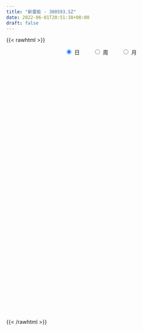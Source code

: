 ```yaml
---
title: "新雷能 - 300593.SZ"
date: 2022-06-01T20:51:38+08:00
draft: false
---
```

{{< rawhtml >}}
    <div style="text-align: center">
        <label style="padding: 1rem;"><input style="margin-right: .5rem" type="radio" name="period" value="D" checked onclick="period_change(this)">日</label>
        <label style="padding: 1rem;"><input style="margin-right: .5rem" type="radio" name="period" value="W" onclick="period_change(this)">周</label>
        <label style="padding: 1rem;"><input style="margin-right: .5rem" type="radio" name="period" value="M" onclick="period_change(this)">月</label>
    </div>
    <div id="chart" style="height: 700px;"></div> 
    <script type="text/javascript">
        const D_v = [29454.98,28838.81,47633.6,38213.67,28586.45,38066.07,48860.25,41695.7,26497.27,24462.36,28173.55,35225.86,40197.53,36020.54,47230.51,69802.35,57836.84,47108.53,96972.93,80122.98,54450.87,93114.33,75039.58,64559.76,58183.25,52069.32,52138.4,55902.47,81607.76,79898.03,67874.18,71491.64,59549.36,90465.38,54510.87,56256.4,48630.94,45625.8,43630.92,47598.32,35551.63,54586.29,61844.05,59492.31,37694.62,61482.49,85120.15,64887.03,72529.42,62469.38,62872.52,72018.27,61019.56,108063.63,68553.25,153254.88,172452.12,97732.04,79148.3,74310.52,70540.16,63523.24,90413.51,105171.48,81977.04,66330.72,92989.71,47899.47,52439.15,42054.33,52595.46,51383.2,67450.92,36946.69,71236.99,35999.06,67602.52,45956.83,63606.55,66943.47,85590.98,48372.63,29312.64,42294.26,26045.81,38046.14,28765.01,21965.28,38860.57,42794.64,32994.51,50297.23,32879.23,42181.71,45284.17,53379.71,53250.09,20511.24,39459.55,33651.41,38965.7,25880.59,17496.16,42745.26,40032.64,42288.95,27686.16,32837.22,31597.88,60447.79,51395.65,36683.45,26890.19,23350.62,96806.13,53705.37,30305.33,38811.41,46105.62,39851.72,28914.22,46145.02,31890.87,23220.95,18788.73,23077.82,33793.86,40560.3,79445.29,54668.26,44252.73,51750.69,30600.88,27163.74,44385.55,28249.86,38678.07,35265.44,31078.45,58654.33,31345.63,13486.14,20149.48,21265.68,17005.59,13372.12,23058.34,31529.89,17030.32,19486.61,34038.47,26027.38,24685.89,28566.05,33751.3,45380.79,50128.1,37303.5,18121.97,51774.1,26418.71,37436.73,19548.85,24400.66,30204.95,31894.16,53306.37,25649.66,16526.59,21667.47,15483.05,87920.11,46957.07,25229.59,26271.13,26973.07,37358.85,39208.91,35042.44,22350.43,24263.82,41451.52,40636.78,44928.36,42822.52,64999.62,52836.91,33796.57,17775.54,19316.87,16424.62,23888.24,20918.05,27405.71,35089.09,39135.49,23111.5,22452.69,29026.35,23351.26,27499.95,23827.96,31189.71,23807.49,22638.15,13223.79,15570.13,30479.89,11523.24,10782.05,15403.9,9554.31,11197.06,22880.3,21850.72,21608.65,11135.2,15511.08,28998.09,19930.86,27049.22,32707.5,41754.9,30255.0,25205.33,49824.37,42107.05,34788.66,31268.32,31358.6,44686.27,28303.86,27104.24,33668.34,28020.46,21732.47,16325.02,18020.24,23126.28,12812.08,19280.09,17351.04,19904.01,36057.69,12790.16,40695.37,25514.0,24952.63,23042.22,30956.18]
const D_histogram = [0.0,0.0119466667,0.1163264122,0.1849191175,0.200381823,0.2398035622,0.4321876506,0.4708696861,0.4758135541,0.39536228,0.3841444029,0.4582358157,0.3798051007,0.345987756,0.3335549992,0.234197935,0.2128343295,0.1427111336,0.2253428894,0.2489016843,0.3006409505,0.5319334602,0.6186458689,0.7383325022,0.7328836066,0.6712299713,0.5805176473,0.5605397423,0.3389684865,0.0631499347,-0.0925941546,-0.2546853998,-0.2629821921,-0.0257922997,0.045287651,0.1290391448,0.2409373072,0.2108998316,0.1778712714,0.109832426,0.0550750223,-0.0447724286,0.0047624585,-0.0876147271,-0.1637036621,-0.2864865729,-0.613327261,-0.7381057855,-0.5742117018,-0.5500108032,-0.3983164249,-0.5145421544,-0.5514751108,-0.4551056267,-0.4961793822,-0.0412896395,0.2373922117,0.3866512824,0.3637602115,0.3737385322,0.3448697709,0.2649381358,0.3773966984,0.684096539,0.865162553,0.9611254713,0.8708054863,0.8234684202,0.6817851133,0.5136441762,0.4622844334,0.2917539057,0.0280005459,-0.1738450125,-0.4886456975,-0.6064631307,-0.3820203741,-0.4408792946,-0.5232443729,-0.5650545844,-0.7860117411,-0.8933674928,-0.9620612819,-0.9968996677,-0.9394111738,-0.8338609872,-0.7279844821,-0.6315380342,-0.7481969902,-0.6549246256,-0.8202032049,-0.6456069102,-0.6377217664,-0.6445812451,-0.8215886939,-0.8062723405,-0.5245103078,-0.3158729579,-0.0248015884,0.1080920387,0.1971713646,0.1994246421,0.1690205675,0.1021253276,0.0283956599,0.0920287706,0.0461215365,0.0449006843,-0.0317345635,0.0826624086,0.0113045493,0.0429377955,-0.0215382425,-0.0183802429,0.3397523586,0.5325999761,0.568407216,0.6857686948,0.5772209612,0.340386831,0.1068986588,0.0234354844,0.0185434596,0.0394999574,0.030796841,0.0223968151,0.0649920112,0.1869467618,0.4775441824,0.7235044506,0.632106753,0.3160175446,0.1295781797,-0.028662361,-0.308924847,-0.3790473283,-0.5075621385,-0.5594831885,-0.583650503,-0.3976485276,-0.2661738278,-0.1968592306,-0.2366988323,-0.3684914711,-0.4116855071,-0.359130793,-0.3818780079,-0.4976234371,-0.5029979048,-0.3930934549,-0.1807001311,-0.0009447697,0.1572291258,0.2160067094,0.0614922658,-0.1638665483,-0.2963594537,-0.3209051884,-0.3485257288,-0.0663155533,0.1363480203,0.3879849826,0.4935069516,0.4510126577,0.4158616887,0.3191996655,0.086853282,0.1209545669,0.0092047398,-0.084739992,-0.1426234816,-0.33919464,-0.5682188528,-0.6817531835,-0.7217769492,-0.7196406489,-0.7769812174,-0.8457641211,-0.7866356203,-0.7724477091,-0.6686245532,-0.6554899801,-0.6192578925,-0.6073272604,-0.3833168051,-0.1585017281,0.1421857725,0.4130770753,0.5812275658,0.6888825298,0.6697199063,0.5756539983,0.4216666285,0.2608453917,0.1941978976,0.2910979221,0.3654242009,0.3411004315,0.2235335463,0.2446302464,0.3541659928,0.4187723935,0.6072299859,0.7593054086,0.8514329413,0.8073187965,0.662967262,0.551827889,0.4169340365,0.3256029023,0.1877641003,0.0684162833,-0.0951444011,-0.2961330021,-0.4595918168,-0.5937404644,-0.6736909233,-0.8058418303,-0.8936618212,-0.9617336103,-0.7774563618,-0.476084948,-0.2583478639,-0.2212809694,-0.2408193394,-0.2036426003,-0.1764368409,0.0802587986,0.1940153123,0.3942933651,0.8231132633,0.9968517633,1.1352621226,1.2359427061,1.1817121001,1.0815897896,0.9593159228,0.8241903295,0.7742829095,0.6631301001,0.5893810569,0.4611884414,0.331982172,0.2164534119,0.1144221403,0.1714429633,0.0586550207,0.1119709119,0.188489807,0.2923418112]
const D_fast = [0.0,0.0149333333,0.1483946819,0.2632171665,0.3287753278,0.4281479576,0.7285789586,0.8849784157,1.0088756722,1.0272649681,1.1120831918,1.3007335585,1.3172541187,1.3699337129,1.440889706,1.4000821255,1.4319271024,1.3974816899,1.536449168,1.622233384,1.7491328879,2.1134087626,2.3547826386,2.6590523974,2.8368244034,2.942978261,2.9973953488,3.1175523793,2.9807232451,2.7206921771,2.5417995491,2.316036954,2.2419946136,2.4727364311,2.5551382946,2.6711495746,2.8432820637,2.865969546,2.8774088036,2.8368280647,2.7958394167,2.6847988586,2.7355243603,2.6212434929,2.5042286424,2.3098240884,1.829651585,1.5203466141,1.5406877724,1.4273859702,1.4795012423,1.2346399741,1.0598382401,1.0424313175,0.8773127165,1.3218800493,1.6599099534,1.9058318447,1.9738808267,2.0772937805,2.1346424618,2.1209453608,2.327753098,2.8054770733,3.2028337255,3.5390780117,3.6664593982,3.8249894372,3.8537524087,3.8140225155,3.8782338811,3.7806418299,3.5238886065,3.278581795,2.8416196857,2.5721864697,2.7011241328,2.5320453887,2.3188692172,2.1357953596,1.7183352676,1.3876376426,1.0784285331,0.7943652304,0.6170009308,0.5140858707,0.4379662552,0.3765281946,0.072819991,0.0023611992,-0.3679681813,-0.3547736141,-0.506318912,-0.674323702,-1.0567283243,-1.242980056,-1.0923456002,-0.9626764898,-0.6778055173,-0.5178888806,-0.3795167136,-0.3274072755,-0.3155562083,-0.3569201162,-0.423550869,-0.3369105657,-0.3712874156,-0.3612830967,-0.4458519853,-0.3107894111,-0.3793211331,-0.3369534381,-0.4068140366,-0.4082510978,0.0348195933,0.3608172049,0.5387262487,0.8275299013,0.863287408,0.7115499855,0.504786478,0.4271821747,0.4269260149,0.457757502,0.4567535958,0.4539527737,0.5127959726,0.6814874137,1.0914708799,1.5183072607,1.5849362513,1.3478514291,1.1938066091,1.0284004782,0.6709067805,0.5060224671,0.2506171222,0.0588252751,-0.1112546652,-0.0246648216,0.0402664212,0.0603662107,-0.0386480991,-0.2625636056,-0.4086790184,-0.4459070025,-0.5641237194,-0.8042750079,-0.9353989518,-0.9237678657,-0.7565495746,-0.5770304056,-0.3795492286,-0.2667699678,-0.4059113449,-0.672236796,-0.8788195649,-0.9835915967,-1.0983435693,-0.8327122821,-0.5959617034,-0.2473284955,-0.0184297886,0.051829082,0.1206435352,0.1037814283,-0.1068516346,-0.0425117081,-0.1519603501,-0.26709008,-0.36062944,-0.6419992584,-1.0130781844,-1.2970508109,-1.5175188139,-1.6952926759,-1.9468785487,-2.2271024827,-2.364632887,-2.5435569031,-2.6068898854,-2.7576278074,-2.8762101929,-3.0161113759,-2.8879301218,-2.7027404769,-2.3665065332,-1.9923459615,-1.6788885796,-1.3990129831,-1.25074563,-1.2008980385,-1.2494687512,-1.3450786401,-1.3631766597,-1.1935021547,-1.0278198257,-0.9668684873,-1.0285519858,-0.9462977241,-0.7482204795,-0.5789209804,-0.2386558916,0.1032458833,0.4082316513,0.5659472057,0.5873374867,0.6141550859,0.5834947425,0.5735643339,0.4826665569,0.3804228108,0.1930760261,-0.0819458254,-0.3603025943,-0.642886358,-0.8912595477,-1.2248709123,-1.5361063585,-1.8446115502,-1.8546983921,-1.6723482153,-1.5191980971,-1.5374514451,-1.6171946499,-1.6309285608,-1.6478320117,-1.3710716725,-1.2088113307,-0.9099599366,-0.2753617226,0.1475897182,0.5698156081,0.9794818682,1.2206792872,1.3909544241,1.508509538,1.579431527,1.7230948344,1.77772455,1.8513207711,1.838425266,1.7922145396,1.7307991324,1.6573733959,1.7572549597,1.6591307723,1.7404393915,1.8640807383,2.0410181953]
const D_slow = [0.0,0.0029866667,0.0320682697,0.0782980491,0.1283935048,0.1883443954,0.296391308,0.4141087296,0.5330621181,0.6319026881,0.7279387888,0.8424977428,0.937449018,1.0239459569,1.1073347068,1.1658841905,1.2190927729,1.2547705563,1.3111062787,1.3733316997,1.4484919374,1.5814753024,1.7361367696,1.9207198952,2.1039407968,2.2717482897,2.4168777015,2.5570126371,2.6417547587,2.6575422424,2.6343937037,2.5707223538,2.5049768057,2.4985287308,2.5098506435,2.5421104298,2.6023447565,2.6550697144,2.6995375323,2.7269956388,2.7407643944,2.7295712872,2.7307619018,2.70885822,2.6679323045,2.5963106613,2.442978846,2.2584523997,2.1148994742,1.9773967734,1.8778176672,1.7491821286,1.6113133509,1.4975369442,1.3734920987,1.3631696888,1.4225177417,1.5191805623,1.6101206152,1.7035552483,1.789772691,1.8560072249,1.9503563995,2.1213805343,2.3376711725,2.5779525404,2.7956539119,3.001521017,3.1719672953,3.3003783394,3.4159494477,3.4888879242,3.4958880606,3.4524268075,3.3302653831,3.1786496005,3.0831445069,2.9729246833,2.8421135901,2.700849944,2.5043470087,2.2810051355,2.040489815,1.7912648981,1.5564121046,1.3479468578,1.1659507373,1.0080662288,0.8210169812,0.6572858248,0.4522350236,0.2908332961,0.1314028544,-0.0297424568,-0.2351396303,-0.4367077155,-0.5678352924,-0.6468035319,-0.653003929,-0.6259809193,-0.5766880782,-0.5268319176,-0.4845767758,-0.4590454438,-0.4519465289,-0.4289393362,-0.4174089521,-0.406183781,-0.4141174219,-0.3934518197,-0.3906256824,-0.3798912335,-0.3852757942,-0.3898708549,-0.3049327652,-0.1717827712,-0.0296809672,0.1417612065,0.2860664468,0.3711631545,0.3978878192,0.4037466903,0.4083825552,0.4182575446,0.4259567548,0.4315559586,0.4478039614,0.4945406519,0.6139266975,0.7948028101,0.9528294984,1.0318338845,1.0642284294,1.0570628392,0.9798316275,0.8850697954,0.7581792608,0.6183084636,0.4723958379,0.372983706,0.306440249,0.2572254414,0.1980507333,0.1059278655,0.0030064887,-0.0867762095,-0.1822457115,-0.3066515708,-0.432401047,-0.5306744107,-0.5758494435,-0.5760856359,-0.5367783545,-0.4827766771,-0.4674036107,-0.5083702477,-0.5824601112,-0.6626864083,-0.7498178405,-0.7663967288,-0.7323097237,-0.6353134781,-0.5119367402,-0.3991835757,-0.2952181536,-0.2154182372,-0.1937049167,-0.163466275,-0.16116509,-0.182350088,-0.2180059584,-0.3028046184,-0.4448593316,-0.6152976275,-0.7957418648,-0.975652027,-1.1698973313,-1.3813383616,-1.5779972667,-1.771109194,-1.9382653323,-2.1021378273,-2.2569523004,-2.4087841155,-2.5046133168,-2.5442387488,-2.5086923057,-2.4054230368,-2.2601161454,-2.0878955129,-1.9204655363,-1.7765520368,-1.6711353797,-1.6059240317,-1.5573745573,-1.4846000768,-1.3932440266,-1.3079689187,-1.2520855321,-1.1909279705,-1.1023864723,-0.9976933739,-0.8458858775,-0.6560595253,-0.44320129,-0.2413715909,-0.0756297754,0.0623271969,0.166560706,0.2479614316,0.2949024567,0.3120065275,0.2882204272,0.2141871767,0.0992892225,-0.0491458936,-0.2175686244,-0.419029082,-0.6424445373,-0.8828779399,-1.0772420303,-1.1962632673,-1.2608502333,-1.3161704756,-1.3763753105,-1.4272859605,-1.4713951708,-1.4513304711,-1.402826643,-1.3042533018,-1.0984749859,-0.8492620451,-0.5654465145,-0.2564608379,0.0389671871,0.3093646345,0.5491936152,0.7552411976,0.9488119249,1.1145944499,1.2619397142,1.3772368245,1.4602323675,1.5143457205,1.5429512556,1.5858119964,1.6004757516,1.6284684796,1.6755909313,1.7486763841]
const D_data = [['2021-05-21', 28.6993, 28.6057, 27.9506, 28.9489],['2021-05-24', 28.4248, 28.7929, 28.0442, 29.0736],['2021-05-25', 28.9925, 30.3214, 28.6057, 30.6958],['2021-05-26', 30.3214, 30.4712, 30.0095, 30.8642],['2021-05-27', 30.4774, 30.2029, 29.6539, 30.5835],['2021-05-28', 30.3526, 30.8517, 30.2029, 31.6379],['2021-05-31', 30.8455, 33.703, 30.8455, 33.9712],['2021-06-01', 33.6905, 32.817, 32.1557, 33.7341],['2021-06-02', 32.8233, 32.9605, 32.5238, 33.3411],['2021-06-03', 32.5737, 32.1183, 31.9311, 33.1539],['2021-06-04', 31.9436, 33.1477, 31.9436, 33.9151],['2021-06-07', 33.6281, 34.8384, 33.1914, 35.5622],['2021-06-08', 34.4703, 33.3785, 32.5987, 34.7885],['2021-06-09', 33.6156, 34.0648, 33.3099, 35.2502],['2021-06-10', 34.0648, 34.6326, 33.1477, 35.9989],['2021-06-11', 34.66, 33.63, 32.88, 35.88],['2021-06-15', 33.5, 34.63, 33.3, 35.46],['2021-06-16', 35.03, 34.09, 33.83, 35.23],['2021-06-17', 34.17, 36.37, 34.16, 37.57],['2021-06-18', 38.0, 36.3, 35.7, 38.0],['2021-06-21', 36.2, 37.28, 35.6, 37.39],['2021-06-22', 37.66, 40.85, 36.61, 41.59],['2021-06-23', 40.1, 40.6, 40.0, 41.78],['2021-06-24', 40.48, 42.38, 39.8, 42.79],['2021-06-25', 42.0, 42.0, 41.18, 43.5],['2021-06-28', 41.2, 41.99, 41.13, 42.72],['2021-06-29', 41.89, 42.05, 40.5, 42.98],['2021-06-30', 41.93, 43.45, 41.93, 43.78],['2021-07-01', 43.4, 41.0, 40.1, 43.45],['2021-07-02', 40.4, 39.51, 37.79, 40.88],['2021-07-05', 39.5, 40.21, 38.3, 40.8],['2021-07-06', 40.6, 39.5, 37.99, 40.6],['2021-07-07', 39.04, 41.12, 38.6, 41.57],['2021-07-08', 41.7, 45.06, 41.11, 46.31],['2021-07-09', 45.24, 44.18, 43.99, 45.78],['2021-07-12', 44.72, 45.19, 43.7, 46.49],['2021-07-13', 45.35, 46.59, 44.7, 46.86],['2021-07-14', 46.59, 45.59, 45.28, 47.6],['2021-07-15', 45.12, 45.92, 43.63, 46.18],['2021-07-16', 45.9, 45.71, 44.87, 47.5],['2021-07-19', 44.99, 46.0, 44.99, 46.32],['2021-07-20', 45.11, 45.41, 43.73, 45.96],['2021-07-21', 45.4, 47.52, 44.2, 47.55],['2021-07-22', 47.4, 45.98, 44.9, 47.8],['2021-07-23', 46.37, 46.01, 45.0, 46.75],['2021-07-26', 45.6, 45.08, 44.6, 47.8],['2021-07-27', 45.11, 41.3, 41.0, 46.88],['2021-07-28', 41.0, 42.4, 39.55, 43.83],['2021-07-29', 43.02, 45.91, 43.02, 46.96],['2021-07-30', 46.38, 44.51, 43.36, 46.71],['2021-08-02', 44.68, 46.48, 43.85, 46.9],['2021-08-03', 46.13, 43.11, 42.79, 46.32],['2021-08-04', 42.9, 43.5, 42.68, 44.69],['2021-08-05', 43.89, 45.15, 41.0, 45.88],['2021-08-06', 45.15, 43.4, 42.85, 45.3],['2021-08-09', 43.45, 50.72, 43.45, 51.48],['2021-08-10', 49.36, 50.78, 49.36, 53.2],['2021-08-11', 51.89, 50.78, 49.5, 51.89],['2021-08-12', 50.67, 49.49, 47.69, 50.67],['2021-08-13', 49.5, 50.4, 48.0, 51.16],['2021-08-16', 50.4, 50.4, 49.11, 52.0],['2021-08-17', 49.63, 49.97, 49.63, 52.77],['2021-08-18', 50.13, 53.0, 49.18, 54.31],['2021-08-19', 53.9, 57.29, 52.51, 58.22],['2021-08-20', 57.0, 57.98, 55.0, 59.88],['2021-08-23', 58.0, 58.75, 56.63, 60.88],['2021-08-24', 57.0, 57.55, 54.81, 59.5],['2021-08-25', 57.3, 58.81, 56.78, 59.47],['2021-08-26', 59.0, 58.16, 57.46, 60.96],['2021-08-27', 57.0, 57.93, 56.48, 59.31],['2021-08-30', 58.38, 59.67, 57.01, 60.48],['2021-08-31', 59.5, 58.37, 58.11, 61.67],['2021-09-01', 57.8, 56.65, 53.5, 58.76],['2021-09-02', 56.17, 56.6, 55.72, 58.64],['2021-09-03', 56.06, 54.0, 52.18, 57.6],['2021-09-06', 53.84, 55.32, 52.52, 55.78],['2021-09-07', 55.32, 59.95, 54.4, 60.6],['2021-09-08', 60.28, 56.95, 56.3, 60.3],['2021-09-09', 55.5, 56.3, 53.31, 57.9],['2021-09-10', 56.68, 56.43, 55.78, 58.85],['2021-09-13', 57.0, 53.3, 51.0, 57.19],['2021-09-14', 54.3, 53.5, 53.11, 55.86],['2021-09-15', 53.61, 53.07, 52.67, 54.35],['2021-09-16', 53.25, 52.7, 52.5, 54.87],['2021-09-17', 52.7, 53.38, 51.36, 53.88],['2021-09-22', 52.91, 53.92, 52.25, 55.0],['2021-09-23', 54.0, 54.05, 52.5, 54.92],['2021-09-24', 53.43, 54.09, 52.86, 54.44],['2021-09-27', 53.78, 50.94, 50.5, 54.4],['2021-09-28', 50.49, 53.05, 50.4, 54.28],['2021-09-29', 53.26, 49.1, 49.02, 53.31],['2021-09-30', 48.91, 52.85, 48.91, 53.8],['2021-10-08', 54.19, 50.77, 50.5, 54.19],['2021-10-11', 51.0, 50.08, 49.68, 52.0],['2021-10-12', 49.88, 46.84, 46.2, 50.37],['2021-10-13', 47.0, 48.11, 45.11, 48.5],['2021-10-14', 47.79, 51.65, 47.49, 52.8],['2021-10-15', 52.37, 51.64, 50.77, 52.37],['2021-10-18', 51.42, 53.8, 51.25, 53.99],['2021-10-19', 54.2, 52.91, 52.7, 54.32],['2021-10-20', 52.38, 53.0, 52.1, 54.0],['2021-10-21', 52.93, 52.24, 51.8, 54.2],['2021-10-22', 52.48, 51.83, 51.1, 52.79],['2021-10-25', 53.18, 51.15, 51.0, 54.2],['2021-10-26', 51.69, 50.67, 50.4, 52.49],['2021-10-27', 51.0, 52.35, 50.73, 52.99],['2021-10-28', 52.4, 51.02, 50.7, 52.4],['2021-10-29', 50.77, 51.43, 48.69, 51.69],['2021-11-01', 51.05, 50.22, 48.91, 51.9],['2021-11-02', 50.22, 52.68, 50.22, 54.79],['2021-11-03', 52.53, 50.45, 49.15, 52.68],['2021-11-04', 50.4, 51.6, 50.0, 52.27],['2021-11-05', 52.37, 50.26, 50.0, 52.53],['2021-11-08', 50.11, 50.87, 49.78, 51.11],['2021-11-09', 51.0, 56.38, 50.56, 56.75],['2021-11-10', 57.73, 56.12, 55.36, 58.51],['2021-11-11', 55.93, 55.2, 54.35, 56.78],['2021-11-12', 55.2, 57.15, 54.87, 57.56],['2021-11-15', 56.6, 54.88, 53.8, 58.24],['2021-11-16', 55.39, 52.75, 52.02, 55.41],['2021-11-17', 52.16, 51.75, 51.2, 53.09],['2021-11-18', 52.0, 52.88, 49.38, 53.29],['2021-11-19', 52.17, 53.7, 51.36, 54.28],['2021-11-22', 53.99, 54.15, 53.2, 54.38],['2021-11-23', 53.99, 53.9, 53.16, 54.97],['2021-11-24', 53.69, 53.94, 53.01, 54.7],['2021-11-25', 54.58, 54.77, 53.92, 56.51],['2021-11-26', 54.14, 56.38, 54.14, 56.98],['2021-11-29', 56.36, 59.96, 55.99, 59.99],['2021-11-30', 60.1, 61.44, 59.01, 62.0],['2021-12-01', 61.0, 58.3, 58.2, 61.99],['2021-12-02', 58.0, 54.9, 54.88, 58.26],['2021-12-03', 55.0, 55.49, 54.9, 56.5],['2021-12-06', 55.01, 55.1, 54.58, 56.43],['2021-12-07', 55.1, 52.39, 51.31, 55.44],['2021-12-08', 52.7, 53.93, 52.16, 55.25],['2021-12-09', 53.67, 52.42, 51.8, 53.98],['2021-12-10', 51.85, 52.56, 51.61, 52.99],['2021-12-13', 52.56, 52.32, 50.77, 52.84],['2021-12-14', 53.0, 55.06, 52.5, 56.36],['2021-12-15', 55.06, 55.02, 53.69, 55.77],['2021-12-16', 54.95, 54.64, 54.21, 55.36],['2021-12-17', 54.6, 53.21, 52.68, 54.6],['2021-12-20', 52.9, 51.37, 51.3, 53.48],['2021-12-21', 51.26, 51.7, 51.1, 52.5],['2021-12-22', 52.02, 52.61, 51.32, 53.08],['2021-12-23', 52.58, 51.43, 50.99, 52.58],['2021-12-24', 51.5, 49.5, 48.89, 51.71],['2021-12-27', 49.49, 50.1, 49.32, 50.97],['2021-12-28', 50.0, 51.4, 49.6, 51.56],['2021-12-29', 51.21, 53.25, 51.01, 53.99],['2021-12-30', 52.89, 53.75, 52.88, 55.26],['2021-12-31', 53.74, 54.38, 53.6, 55.21],['2022-01-04', 54.98, 53.8, 53.29, 55.03],['2022-01-05', 53.56, 50.91, 50.85, 54.24],['2022-01-06', 51.29, 48.88, 48.5, 51.29],['2022-01-07', 48.86, 48.81, 48.1, 50.37],['2022-01-10', 48.03, 49.4, 46.59, 49.75],['2022-01-11', 49.89, 48.85, 48.56, 49.99],['2022-01-12', 49.34, 53.15, 48.69, 53.97],['2022-01-13', 53.53, 53.39, 52.3, 54.2],['2022-01-14', 51.27, 55.35, 51.27, 55.39],['2022-01-17', 55.2, 54.76, 54.2, 55.55],['2022-01-18', 54.57, 53.39, 52.8, 55.46],['2022-01-19', 52.85, 53.57, 52.6, 54.89],['2022-01-20', 53.24, 52.7, 50.75, 53.86],['2022-01-21', 51.99, 50.24, 49.01, 51.99],['2022-01-24', 50.24, 53.1, 50.0, 53.7],['2022-01-25', 53.0, 51.09, 51.09, 54.3],['2022-01-26', 52.2, 50.7, 50.01, 52.2],['2022-01-27', 51.37, 50.62, 50.36, 51.84],['2022-01-28', 50.62, 47.96, 43.66, 50.7],['2022-02-07', 48.79, 45.98, 45.78, 49.9],['2022-02-08', 45.99, 45.92, 45.08, 46.39],['2022-02-09', 45.92, 45.76, 44.58, 46.13],['2022-02-10', 47.02, 45.48, 45.05, 47.26],['2022-02-11', 45.22, 43.83, 43.02, 45.22],['2022-02-14', 42.18, 42.51, 42.04, 43.84],['2022-02-15', 42.58, 43.22, 41.7, 43.86],['2022-02-16', 43.25, 41.99, 41.8, 43.26],['2022-02-17', 42.05, 42.59, 41.81, 43.13],['2022-02-18', 42.34, 40.95, 40.74, 42.34],['2022-02-21', 41.35, 40.55, 40.15, 41.57],['2022-02-22', 40.0, 39.55, 38.67, 40.5],['2022-02-23', 39.82, 42.1, 39.67, 43.05],['2022-02-24', 42.09, 42.75, 41.4, 43.5],['2022-02-25', 43.1, 44.76, 42.44, 45.29],['2022-02-28', 44.2, 45.81, 44.0, 46.8],['2022-03-01', 46.0, 45.78, 45.17, 46.3],['2022-03-02', 45.78, 45.97, 44.56, 46.18],['2022-03-03', 46.5, 44.88, 44.57, 46.6],['2022-03-04', 44.57, 43.87, 43.5, 45.15],['2022-03-07', 44.53, 42.6, 42.28, 44.53],['2022-03-08', 43.0, 41.7, 41.2, 43.39],['2022-03-09', 41.84, 42.22, 40.17, 43.39],['2022-03-10', 43.5, 44.33, 42.51, 44.58],['2022-03-11', 43.5, 44.57, 43.03, 44.85],['2022-03-14', 44.94, 43.56, 43.18, 45.18],['2022-03-15', 43.17, 42.05, 42.02, 43.85],['2022-03-16', 42.97, 43.54, 41.2, 43.74],['2022-03-17', 44.05, 45.08, 43.7, 45.98],['2022-03-18', 44.78, 45.15, 43.83, 46.25],['2022-03-21', 45.12, 47.67, 44.67, 47.71],['2022-03-22', 47.0, 48.58, 46.8, 49.19],['2022-03-23', 48.29, 49.06, 47.4, 49.49],['2022-03-24', 48.83, 48.1, 47.62, 48.99],['2022-03-25', 48.11, 46.9, 46.8, 48.5],['2022-03-28', 46.8, 47.11, 44.3, 47.4],['2022-03-29', 46.64, 46.55, 46.34, 47.58],['2022-03-30', 47.0, 46.81, 46.0, 47.36],['2022-03-31', 46.81, 45.85, 45.2, 47.3],['2022-04-01', 45.76, 45.53, 45.34, 46.49],['2022-04-06', 46.19, 44.24, 44.21, 46.19],['2022-04-07', 44.33, 42.66, 42.0, 44.6],['2022-04-08', 42.5, 41.86, 41.4, 43.06],['2022-04-11', 41.89, 41.0, 40.7, 42.32],['2022-04-12', 41.0, 40.57, 40.2, 41.39],['2022-04-13', 39.99, 38.7, 38.7, 40.48],['2022-04-14', 38.73, 37.9, 37.5, 39.56],['2022-04-15', 37.9, 36.87, 36.62, 38.25],['2022-04-18', 36.16, 39.51, 36.16, 40.0],['2022-04-19', 39.76, 41.63, 39.24, 41.98],['2022-04-20', 41.64, 41.52, 41.24, 44.0],['2022-04-21', 41.51, 39.57, 39.18, 42.25],['2022-04-22', 40.34, 38.53, 37.32, 40.34],['2022-04-25', 38.78, 38.91, 37.85, 40.9],['2022-04-26', 39.29, 38.6, 37.0, 40.5],['2022-04-27', 38.16, 42.0, 37.61, 42.08],['2022-04-28', 41.25, 41.12, 40.6, 43.02],['2022-04-29', 41.6, 43.1, 40.7, 44.0],['2022-05-05', 43.73, 47.99, 43.25, 48.98],['2022-05-06', 46.99, 47.02, 45.91, 48.3],['2022-05-09', 47.02, 48.18, 46.66, 48.39],['2022-05-10', 48.0, 49.25, 47.57, 51.02],['2022-05-11', 49.73, 48.39, 48.22, 50.49],['2022-05-12', 47.7, 48.33, 47.69, 49.2],['2022-05-13', 48.24, 48.33, 47.77, 48.98],['2022-05-16', 49.0, 48.28, 47.67, 49.61],['2022-05-17', 48.59, 49.61, 47.61, 49.89],['2022-05-18', 49.81, 49.13, 48.93, 50.27],['2022-05-19', 48.6, 49.77, 48.0, 49.85],['2022-05-20', 49.51, 49.15, 48.23, 50.12],['2022-05-23', 49.61, 48.96, 48.35, 49.61],['2022-05-24', 48.69, 48.9, 48.33, 52.0],['2022-05-25', 48.73, 48.83, 48.28, 49.4],['2022-05-26', 48.51, 51.04, 47.58, 51.66],['2022-05-27', 50.99, 49.08, 48.88, 51.32],['2022-05-30', 49.56, 51.3, 49.08, 51.86],['2022-05-31', 51.56, 52.3, 50.69, 52.84],['2022-06-01', 52.3, 53.57, 52.0, 55.36]]
const W_v = [81073.93,85254.99,41180.56,62233.43,73520.75,97865.45,64029.94,110855.96,148862.63,64748.31,60298.96,48494.15,40162.98,52651.11,71029.51,99626.49,80932.81,61470.81,90366.81,428500.63,216512.06,161465.54,112198.19,83669.01,87124.08,105670.93,54370.78,52370.08,101633.18,51150.45,33605.54,46523.55,37115.16,44795.42,60944.61,201247.59,189187.85,205839.0,119285.23,81929.78,34346.57,66473.45,55728.22,97330.43,79016.65,51460.33,30070.31,35264.84,44190.6,41197.75,41469.18,52677.42,43801.81,51416.48,34491.26,30720.01,62212.63,69019.26,68955.35,68572.14,153859.28,55264.43,54483.27,43600.68,59315.74,54282.99,65427.76,82673.87,61530.21,78243.17,59511.48,106270.85,67694.0,222647.22,153426.92,212009.42,77877.61,61081.49,42295.39,269513.28,250464.3,234478.8,168225.91,178262.07,255663.89,322822.35,175804.47,198850.48,195078.16,143636.73,39620.72,77852.14,54710.86,56081.56,54001.59,117629.09,326921.1,413592.42,330115.16,223478.99,113071.01,110131.39,116444.82,199700.01,262551.49,182312.61,765189.52,508394.73,722853.78,247356.08,314133.77,384626.03,73787.32,147936.68,421005.05,194649.62,196596.95,209419.27,154559.89,153004.3,182602.75,126403.8,122835.16,196714.28,165220.89,121053.54,270668.31,388266.38,164920.67,187012.56,154191.27,331424.01,364386.08,235483.64,339752.4,171419.53,160518.7,160184.53,167141.01,131207.59,114527.72,134231.08,112106.98,149113.5,140143.89,118367.54,113301.2,139242.02,137390.72,216324.82,345415.74,482743.58,287820.96,448053.7899999999,370222.85,399862.46,444874.51,399694.59,269988.34,454877.07,501113.53,251392.55,300404.98,258026.29,166236.01,1044067.0999999999,859337.5700000001,1164749.51,502650.1299999999,369734.4,300007.57,509828.16,359886.68,970866.99,755352.5600000001,747706.0499999999,434809.36,638648.25,375656.18,621571.3300000001,635964.71,369080.22,237032.86,146968.73,424513.15,358347.53,287383.17,188876.29,226883.27,172717.09,153577.4,241864.51,250383.21,209086.27,82399.38,163678.75,167659.23,181338.6,169689.13,228476.79,282041.28,345347.79,321615.98,343891.43,241742.38,249168.9,346488.47,372527.23,576897.86,411625.4299999999,301713.38,279613.26,280108.4300000001,231616.32,88776.43,164946.95,32879.23,214606.92,155453.41,185590.23,207014.96,242978.86,192907.45,139441.66,260717.85,173742.66,154714.03,106231.62,121268.67,157826.24,171055.01,159354.99,167246.88,162789.71,162317.12,246224.19,111201.84,145659.84,126158.21,106429.27,77743.39,55928.08,97183.88,156971.95,189347.0,72990.13,126850.53,90589.73,134961.23,78951.03]
const W_histogram = [0.0,-0.086951567,-0.1555465374,-0.1515623743,-0.1309364143,-0.112264566,-0.0788329883,0.0144924523,-0.0351103471,-0.1597729557,-0.2088618538,-0.2278527991,-0.2524314785,-0.2230506954,-0.1524123741,-0.0570110807,0.0072649674,0.0277651602,0.1012549147,0.2504420144,0.2882523041,0.2550250742,0.2464567237,0.1476707257,0.1402719737,0.0172178188,-0.0832982348,-0.1154018775,-0.1080406798,-0.1297093073,-0.1520532948,-0.151853599,-0.1453761289,-0.1544428587,-0.155775064,-0.0036626881,0.0475684068,0.0807531519,0.0259088409,0.0104307288,-0.0001861397,0.0083213589,0.0294802698,0.0734808973,0.0330871697,-0.0065199574,-0.0697847506,-0.1666299044,-0.1828353561,-0.1916291181,-0.1680123952,-0.1274828263,-0.0821433763,-0.1013024942,-0.1014000598,-0.106002307,-0.0889050294,-0.0481536503,-0.0172262033,0.0110544371,0.0627484542,0.0815794918,0.0186956286,-0.0158066152,-0.0190730674,0.0025394414,0.0125883881,0.0586703976,0.0538034284,0.0714375823,0.0848314757,0.1088141722,0.1048390446,0.1322389306,0.1871772609,0.2133691829,0.192248864,0.1642049035,0.1258461959,0.230931018,0.3279782076,0.3423258815,0.3248005315,0.3140562664,0.2717802866,0.2184021887,0.167156083,0.1031505522,0.1157119382,0.1071908815,0.0406922105,-0.0163392622,-0.0610084723,-0.079615409,-0.0663073595,-0.0734153934,0.030515837,0.0744649901,0.085588236,0.0674133682,0.0070596453,-0.0321086853,-0.043574308,-0.0326045384,-0.0191904777,-0.0442091302,0.1522683816,0.214893344,0.3423034493,0.3531824514,0.3591250366,0.3525089457,0.3137415733,0.2287426466,0.2580597432,0.2373979304,0.1486254022,0.0937443749,-0.0102892859,-0.119398071,-0.1736910362,-0.1697394893,-0.1934171282,-0.2049439369,-0.2562147026,-0.2759261427,-0.2336959217,-0.1654400423,-0.176978554,-0.2442679335,-0.257060595,-0.1649545915,-0.1096275068,-0.0438632668,-0.0566998166,-0.0965569402,-0.1589795043,-0.2263588721,-0.2745260159,-0.3063135998,-0.3258659539,-0.3534550984,-0.3389594837,-0.3413544237,-0.3474719038,-0.3313888703,-0.2764622575,-0.2272374466,-0.1721298521,-0.0684277945,0.0484990101,0.2184459628,0.2461837186,0.3169553632,0.3441651075,0.4027870186,0.35048575,0.2751986558,0.2433752709,0.2681724732,0.2086887715,0.203344757,0.1509260566,0.1892578187,0.2330557662,0.3451440668,0.5491112783,0.4981158535,0.3720645972,0.252107838,0.1619978809,0.1526792665,0.0571741408,0.1386758599,0.3050333439,0.463002634,0.4905171101,0.3636265175,0.3922446729,0.593572671,0.5671470283,0.41797356,0.3986019474,0.3754916578,0.4638678841,0.5634757246,0.4195467853,0.3397906196,0.4294861094,0.3390013667,0.3529665013,0.170071355,0.272339832,0.237596985,0.160856131,0.115603668,0.1013476962,0.2029922936,0.3746809674,0.4646716367,0.6372929424,1.0445714379,1.052530846,1.2643230831,1.389502177,1.3721690528,1.1484214164,0.8292977878,0.9827944391,1.4592480352,1.6228936064,1.330587158,1.1706696687,0.7497251625,0.4254862262,0.0534433949,-0.3827875377,-0.6472478238,-0.8321029538,-0.9931285937,-1.1776532007,-0.8501789402,-0.8768973644,-0.731015372,-0.7107610853,-0.8988776398,-0.9772196596,-1.2586680427,-1.1016030789,-1.3423038602,-1.043807281,-1.1640966617,-1.3573100004,-1.7010711947,-2.0375231733,-1.9201724101,-1.8201051594,-1.6304980969,-1.3986506152,-1.0746270109,-0.9064768702,-0.9895544876,-1.307725652,-1.3292018034,-0.9748505317,-0.4427731914,0.0072520994,0.3509705015,0.5524418651,0.9439434991]
const W_fast = [0.0,-0.1086894587,-0.2161710635,-0.250077494,-0.2621856375,-0.2715799308,-0.2578566001,-0.1609080464,-0.2192884326,-0.3838942801,-0.4851986417,-0.5611527867,-0.6488393358,-0.6752212265,-0.6426859987,-0.5615374755,-0.4954451856,-0.4680037027,-0.3692002196,-0.1574026163,-0.0475292506,-0.0170002119,0.0360456186,-0.025822698,0.0018465435,-0.1169031568,-0.2382437691,-0.2991978811,-0.3188468534,-0.3729428078,-0.4333001189,-0.4710638229,-0.500930385,-0.5486078295,-0.5888838008,-0.4376870969,-0.3745639004,-0.3211908672,-0.3695579681,-0.3824283979,-0.3930918014,-0.382503963,-0.3539749847,-0.2916041329,-0.323726068,-0.3649631845,-0.4456741654,-0.5841767952,-0.6460910859,-0.7027921275,-0.7211785034,-0.7125196411,-0.6877160352,-0.7322007766,-0.7576483571,-0.7887511811,-0.7938801608,-0.7651671944,-0.7385462982,-0.7075020485,-0.6401209179,-0.6008950073,-0.6591049634,-0.697558861,-0.7055935801,-0.6833462109,-0.6701501672,-0.6094005583,-0.6008166704,-0.5653231209,-0.5307213586,-0.479535119,-0.4573004855,-0.3968408669,-0.2951082213,-0.2155740036,-0.1886321064,-0.1756248411,-0.1825219997,-0.0197044231,0.1593373183,0.2592664626,0.3229412455,0.3907110471,0.4163801389,0.4176025881,0.4081455032,0.3699276105,0.411416981,0.4296936447,0.3733680263,0.3122517381,0.2523304098,0.2138196209,0.2105508305,0.1850889482,0.2966491379,0.3592145385,0.3917348434,0.3904133176,0.3318245061,0.2846290041,0.2622698045,0.2650884395,0.2737048808,0.2376339458,0.4721785529,0.5885268513,0.801512819,0.9006874339,0.9964112782,1.0779224238,1.1175904446,1.0897771796,1.183609212,1.2222968818,1.1706807041,1.1392357706,1.0326297883,0.8936714854,0.7959557611,0.7574724357,0.6854405148,0.6226777219,0.5073532805,0.4186603047,0.4024665453,0.4293624141,0.3735792639,0.2452229011,0.1681650909,0.2190324465,0.2469526545,0.3017510778,0.2747395738,0.2107432152,0.108575775,-0.0153933108,-0.1321919586,-0.2405579424,-0.3415767851,-0.4575297041,-0.5277739603,-0.6155075062,-0.7084929623,-0.7752571463,-0.7894460979,-0.7970306486,-0.7849555172,-0.6983604083,-0.5693088511,-0.3447504076,-0.2554667223,-0.1054562369,0.0077947843,0.16711345,0.2024336189,0.1959461887,0.2249666215,0.3168069421,0.3094954333,0.354987608,0.3403004218,0.4259466386,0.5280085276,0.726382845,1.067627876,1.1411614145,1.1081263075,1.0511965079,1.001586021,1.0304372233,0.9492256328,1.0653963168,1.3080121368,1.5817320854,1.731875839,1.6958918758,1.8225711994,2.1722923652,2.2876534796,2.2429734013,2.3232522756,2.3940149005,2.5983580977,2.8388348694,2.7997926265,2.8049841156,3.0020511328,2.9963167317,3.0985234917,2.9581461841,3.1284996191,3.1531560184,3.1166291971,3.1002776511,3.1113586034,3.2637512742,3.5291101898,3.7352687683,4.0672133096,4.7356346646,5.0067267842,5.5345997921,6.0071544302,6.3328635691,6.3962212869,6.2844221052,6.6836173663,7.5248829712,8.094251944,8.1345922852,8.267342213,8.0338289974,7.8159616176,7.457279635,6.925351818,6.499079576,6.1061987075,5.6968909193,5.217953012,5.3328825375,5.0869397722,5.0500679216,4.892631937,4.4797959726,4.1571490378,3.561033644,3.4426978381,2.8664210918,2.9039658507,2.4926523046,1.9601114658,1.1910824728,0.3452497009,-0.0174426384,-0.3724016776,-0.5904191393,-0.7082343114,-0.6528674598,-0.7113365366,-1.0418027759,-1.6869053534,-2.0406819556,-1.9300433169,-1.5086592744,-1.0568209587,-0.6253599313,-0.2857781014,0.3417094074]
const W_slow = [0.0,-0.0217378917,-0.0606245261,-0.0985151197,-0.1312492232,-0.1593153648,-0.1790236118,-0.1754004987,-0.1841780855,-0.2241213244,-0.2763367879,-0.3332999876,-0.3964078573,-0.4521705311,-0.4902736246,-0.5045263948,-0.502710153,-0.4957688629,-0.4704551343,-0.4078446307,-0.3357815546,-0.2720252861,-0.2104111052,-0.1734934237,-0.1384254303,-0.1341209756,-0.1549455343,-0.1837960037,-0.2108061736,-0.2432335004,-0.2812468241,-0.3192102239,-0.3555542561,-0.3941649708,-0.4331087368,-0.4340244088,-0.4221323071,-0.4019440191,-0.3954668089,-0.3928591267,-0.3929056617,-0.3908253219,-0.3834552545,-0.3650850302,-0.3568132377,-0.3584432271,-0.3758894147,-0.4175468908,-0.4632557299,-0.5111630094,-0.5531661082,-0.5850368148,-0.6055726589,-0.6308982824,-0.6562482973,-0.6827488741,-0.7049751314,-0.717013544,-0.7213200949,-0.7185564856,-0.7028693721,-0.6824744991,-0.677800592,-0.6817522458,-0.6865205126,-0.6858856523,-0.6827385553,-0.6680709559,-0.6546200988,-0.6367607032,-0.6155528343,-0.5883492912,-0.5621395301,-0.5290797974,-0.4822854822,-0.4289431865,-0.3808809705,-0.3398297446,-0.3083681956,-0.2506354411,-0.1686408892,-0.0830594189,-0.001859286,0.0766547806,0.1445998523,0.1992003995,0.2409894202,0.2667770583,0.2957050428,0.3225027632,0.3326758158,0.3285910003,0.3133388822,0.2934350299,0.27685819,0.2585043417,0.2661333009,0.2847495484,0.3061466074,0.3229999495,0.3247648608,0.3167376895,0.3058441125,0.2976929779,0.2928953585,0.2818430759,0.3199101713,0.3736335073,0.4592093696,0.5475049825,0.6372862416,0.7254134781,0.8038488714,0.861034533,0.9255494688,0.9848989514,1.0220553019,1.0454913957,1.0429190742,1.0130695564,0.9696467974,0.927211925,0.878857643,0.8276216588,0.7635679831,0.6945864475,0.636162467,0.5948024564,0.5505578179,0.4894908346,0.4252256858,0.383987038,0.3565801613,0.3456143446,0.3314393904,0.3073001554,0.2675552793,0.2109655613,0.1423340573,0.0657556574,-0.0157108311,-0.1040746057,-0.1888144766,-0.2741530825,-0.3610210585,-0.4438682761,-0.5129838404,-0.5697932021,-0.6128256651,-0.6299326137,-0.6178078612,-0.5631963705,-0.5016504408,-0.4224116,-0.3363703232,-0.2356735685,-0.148052131,-0.0792524671,-0.0184086494,0.0486344689,0.1008066618,0.151642851,0.1893743652,0.2366888199,0.2949527614,0.3812387781,0.5185165977,0.6430455611,0.7360617104,0.7990886699,0.8395881401,0.8777579567,0.8920514919,0.9267204569,1.0029787929,1.1187294514,1.2413587289,1.3322653583,1.4303265265,1.5787196943,1.7205064513,1.8249998413,1.9246503282,2.0185232427,2.1344902137,2.2753591448,2.3802458411,2.465193496,2.5725650234,2.6573153651,2.7455569904,2.7880748291,2.8561597871,2.9155590334,2.9557730661,2.9846739831,3.0100109072,3.0607589806,3.1544292224,3.2705971316,3.4299203672,3.6910632267,3.9541959382,4.270276709,4.6176522532,4.9606945164,5.2477998705,5.4551243174,5.7008229272,6.065634936,6.4713583376,6.8040051271,7.0966725443,7.2841038349,7.3904753915,7.4038362402,7.3081393557,7.1463273998,6.9383016613,6.6900195129,6.3956062127,6.1830614777,5.9638371366,5.7810832936,5.6033930223,5.3786736123,5.1343686974,4.8197016867,4.544300917,4.208724952,3.9477731317,3.6567489663,3.3174214662,2.8921536675,2.3827728742,1.9027297717,1.4477034818,1.0400789576,0.6904163038,0.4217595511,0.1951403335,-0.0522482883,-0.3791797014,-0.7114801522,-0.9551927851,-1.065886083,-1.0640730581,-0.9763304328,-0.8382199665,-0.6022340917]
const W_data = [['2017-05-19', 12.2751, 12.3942, 11.8519, 12.9277],['2017-05-26', 12.3457, 11.0317, 10.3042, 12.4295],['2017-06-02', 11.4638, 10.7363, 10.2513, 11.649],['2017-06-09', 10.9347, 11.336, 10.8157, 11.4815],['2017-06-16', 11.1111, 11.4815, 10.6129, 12.0326],['2017-06-23', 11.4938, 11.4452, 10.7597, 12.25],['2017-06-30', 11.4496, 11.6707, 11.2771, 11.852],['2017-07-07', 11.6442, 12.7144, 11.6442, 12.9001],['2017-07-14', 12.48, 11.0074, 10.9233, 13.2672],['2017-07-21', 10.857, 9.486, 9.4197, 10.857],['2017-07-28', 9.287, 9.7779, 9.1455, 10.1184],['2017-08-04', 9.7779, 9.7514, 9.3357, 9.9018],['2017-08-11', 9.6983, 9.318, 9.2561, 9.8177],['2017-08-18', 9.3932, 9.7558, 9.3224, 10.0698],['2017-08-25', 9.8133, 10.3263, 9.7425, 10.3617],['2017-09-01', 10.3263, 10.9322, 10.3086, 10.9897],['2017-09-08', 10.9897, 10.8835, 10.6093, 11.2683],['2017-09-15', 10.8835, 10.5076, 10.4811, 11.2506],['2017-09-22', 10.4988, 11.4098, 10.3705, 11.5248],['2017-09-29', 11.3258, 13.0417, 11.1533, 14.1826],['2017-10-13', 13.1655, 12.3164, 12.1085, 13.4441],['2017-10-20', 12.3164, 11.6132, 11.3346, 12.3827],['2017-10-27', 11.5734, 11.9759, 11.2948, 12.2898],['2017-11-03', 11.852, 10.6845, 10.5651, 11.852],['2017-11-10', 10.7907, 11.6353, 10.6668, 11.8299],['2017-11-17', 11.6442, 9.8752, 9.8443, 12.0864],['2017-11-24', 9.8973, 9.5037, 9.3313, 10.1981],['2017-12-01', 9.4241, 9.8973, 9.203, 9.9327],['2017-12-08', 9.8973, 10.2069, 8.8448, 10.4059],['2017-12-15', 10.2069, 9.6762, 9.3091, 10.2511],['2017-12-22', 9.7293, 9.3976, 9.2074, 9.7293],['2017-12-29', 9.4595, 9.4551, 9.0217, 9.5833],['2018-01-05', 9.4949, 9.3843, 9.2738, 9.6187],['2018-01-12', 9.402, 9.0084, 8.9332, 9.4197],['2018-01-19', 9.004, 8.8934, 8.4999, 9.1499],['2018-03-30', 9.7823, 11.1002, 9.7823, 11.8697],['2018-04-04', 11.1489, 10.344, 9.9637, 11.4982],['2018-04-13', 10.1715, 10.3396, 9.8973, 10.8349],['2018-04-20', 10.1361, 9.1632, 9.1101, 10.5386],['2018-04-27', 9.2782, 9.4241, 9.088, 9.8841],['2018-05-04', 9.5524, 9.3622, 9.0217, 9.5524],['2018-05-11', 9.3755, 9.5435, 9.3622, 9.915],['2018-05-18', 9.5745, 9.7425, 9.3401, 9.7691],['2018-05-25', 9.7691, 10.1936, 9.6983, 10.3042],['2018-06-01', 10.0919, 9.1367, 9.0173, 10.8968],['2018-06-08', 9.1897, 8.889, 8.7696, 9.5524],['2018-06-15', 8.9023, 8.2301, 8.1814, 8.9775],['2018-06-22', 8.1269, 7.2229, 7.0944, 8.2554],['2018-06-29', 7.5021, 7.7236, 7.0368, 8.0648],['2018-07-06', 7.6128, 7.5286, 7.4001, 7.83],['2018-07-13', 7.3957, 7.7546, 7.2229, 7.9274],['2018-07-20', 7.83, 7.9407, 7.7147, 8.2288],['2018-07-27', 7.9274, 8.0648, 7.8964, 8.1889],['2018-08-03', 8.0737, 7.1653, 6.988, 8.118],['2018-08-10', 7.1786, 7.1786, 6.7709, 7.2317],['2018-08-17', 7.0811, 6.9304, 6.8019, 7.2894],['2018-08-24', 6.9127, 7.0589, 6.8285, 7.8743],['2018-08-31', 7.152, 7.3558, 7.0589, 7.6571],['2018-09-07', 7.3026, 7.2982, 6.8684, 7.4843],['2018-09-14', 7.214, 7.3204, 6.8728, 7.83],['2018-09-21', 7.1786, 7.7591, 7.0013, 8.1712],['2018-09-28', 7.7458, 7.4976, 7.3691, 7.7945],['2018-10-12', 7.3603, 6.2968, 5.9999, 7.3603],['2018-10-19', 6.2968, 6.2923, 6.0309, 6.5405],['2018-10-26', 6.2923, 6.4696, 6.155, 6.7354],['2018-11-02', 6.381, 6.7266, 6.2303, 6.7532],['2018-11-09', 6.7354, 6.5759, 6.4784, 6.7886],['2018-11-16', 6.5316, 7.1121, 6.5228, 7.2539],['2018-11-23', 7.0811, 6.536, 6.5139, 7.2317],['2018-11-30', 6.4563, 6.8108, 6.4563, 7.0855],['2018-12-07', 7.0412, 6.8152, 6.6468, 7.0899],['2018-12-14', 6.7044, 7.0412, 6.6646, 7.3337],['2018-12-21', 6.9437, 6.7487, 6.5183, 6.9747],['2018-12-28', 6.7266, 7.2229, 6.6911, 7.6882],['2019-01-04', 7.2805, 7.8477, 7.0899, 8.0515],['2019-01-11', 7.7591, 7.8034, 7.4577, 8.0648],['2019-01-18', 7.8211, 7.3292, 7.1963, 7.8344],['2019-01-25', 7.4489, 7.2007, 7.183, 7.5729],['2019-02-01', 7.2229, 6.9614, 6.5715, 7.3337],['2019-02-15', 6.9614, 9.0441, 6.895, 9.3942],['2019-02-22', 9.0441, 9.6866, 8.9333, 10.5153],['2019-03-01', 10.1696, 9.2036, 8.8447, 10.1962],['2019-03-08', 9.2612, 9.0574, 9.0574, 9.9259],['2019-03-15', 9.084, 9.3277, 8.4592, 9.9835],['2019-03-22', 9.2391, 9.0397, 8.5788, 9.731],['2019-03-29', 9.4651, 8.8624, 8.1623, 9.6468],['2019-04-04', 9.2169, 8.7915, 8.7073, 9.2612],['2019-04-12', 8.8624, 8.4636, 8.344, 9.0751],['2019-04-19', 8.5744, 9.4119, 8.4193, 9.8196],['2019-04-26', 9.3986, 9.2923, 8.9865, 9.6955],['2019-04-30', 9.1682, 8.4681, 8.406, 9.279],['2019-05-10', 8.2775, 8.3085, 7.4444, 8.3883],['2019-05-17', 8.2421, 8.2022, 8.0648, 8.601],['2019-05-24', 8.1534, 8.344, 7.9762, 8.6675],['2019-05-31', 8.344, 8.7118, 8.2421, 8.9954],['2019-06-06', 8.7295, 8.4548, 8.1845, 9.6379],['2019-06-14', 8.2066, 10.1298, 8.2066, 11.9111],['2019-06-21', 9.1283, 9.8608, 8.9338, 10.0599],['2019-06-28', 9.867, 9.7053, 9.4067, 10.2652],['2019-07-05', 9.9417, 9.4253, 9.1454, 10.0475],['2019-07-12', 9.3631, 8.7596, 8.6725, 9.3631],['2019-07-19', 8.7908, 8.7908, 8.5419, 9.1205],['2019-07-26', 8.8343, 9.0147, 8.4237, 9.164],['2019-08-02', 9.0334, 9.3071, 8.7472, 9.6057],['2019-08-09', 9.3258, 9.4253, 9.0085, 9.7613],['2019-08-16', 9.4253, 8.9276, 8.8156, 9.612],['2019-08-23', 9.2014, 12.256, 9.0272, 12.6791],['2019-08-30', 11.8268, 11.4784, 11.1984, 12.6542],['2019-09-06', 11.5717, 13.0897, 11.4597, 13.5625],['2019-09-12', 13.0399, 12.3556, 12.0072, 13.1332],['2019-09-20', 12.3494, 12.7102, 11.5095, 12.7662],['2019-09-27', 12.6604, 12.9342, 11.7646, 13.5687],['2019-09-30', 13.0462, 12.7849, 11.9512, 13.2017],['2019-10-11', 12.6542, 12.2063, 11.6961, 12.6791],['2019-10-18', 12.7413, 13.8114, 12.5173, 15.2921],['2019-10-25', 13.9856, 13.5439, 13.3323, 14.1224],['2019-11-01', 13.6247, 12.6915, 12.4551, 13.7989],['2019-11-08', 12.6604, 12.9715, 12.48, 13.6745],['2019-11-15', 12.9528, 12.1067, 12.0694, 13.1519],['2019-11-22', 12.1067, 11.5593, 11.3228, 12.368],['2019-11-29', 11.7334, 11.8268, 10.9869, 12.3494],['2019-12-06', 11.7272, 12.4178, 11.6463, 12.536],['2019-12-13', 12.5049, 12.001, 11.8828, 12.592],['2019-12-20', 12.0196, 12.0196, 11.9699, 13.1955],['2019-12-27', 11.8205, 11.2793, 11.074, 11.8268],['2020-01-03', 11.1984, 11.3726, 10.9744, 11.6837],['2020-01-10', 11.298, 12.1005, 11.2793, 12.4987],['2020-01-17', 12.1627, 12.6542, 12.057, 14.1224],['2020-01-23', 12.6418, 11.7521, 11.5717, 13.0026],['2020-02-07', 10.5763, 10.7443, 9.5187, 10.8127],['2020-02-14', 10.682, 11.074, 10.5763, 11.5095],['2020-02-21', 11.1735, 12.4925, 11.1424, 12.8035],['2020-02-28', 12.5422, 12.3742, 12.2312, 14.1784],['2020-03-06', 12.6169, 12.8222, 12.5111, 13.6869],['2020-03-13', 12.6604, 11.9885, 11.5468, 14.0602],['2020-03-20', 12.256, 11.4908, 10.7318, 12.256],['2020-03-27', 11.1424, 10.8687, 10.8314, 11.8143],['2020-04-03', 10.5949, 10.3336, 10.0537, 10.6385],['2020-04-10', 10.5638, 10.0848, 9.8857, 10.906],['2020-04-17', 10.0412, 9.8546, 9.5684, 10.0412],['2020-04-24', 9.8546, 9.6182, 9.5498, 10.0288],['2020-04-30', 9.6182, 9.108, 8.5419, 9.6866],['2020-05-08', 9.0521, 9.3009, 8.9898, 9.6493],['2020-05-15', 9.3631, 8.8156, 8.8094, 9.4129],['2020-05-22', 8.8467, 8.4237, 8.4113, 9.0147],['2020-05-29', 8.4237, 8.3988, 8.15, 8.5792],['2020-06-05', 8.4486, 8.7659, 8.4237, 8.9587],['2020-06-12', 8.8219, 8.6974, 8.4175, 9.108],['2020-06-19', 8.7037, 8.8094, 8.5854, 8.9898],['2020-06-24', 8.8032, 9.6642, 8.8032, 9.7515],['2020-07-03', 9.7328, 10.3317, 9.4271, 10.7747],['2020-07-10', 10.5501, 11.7979, 10.494, 12.8273],['2020-07-17', 11.8603, 10.6624, 10.2382, 12.1348],['2020-07-24', 10.887, 11.6295, 10.8246, 12.6215],['2020-07-31', 11.9352, 11.5608, 10.5189, 12.0412],['2020-08-07', 11.6794, 12.4468, 11.2426, 12.5403],['2020-08-14', 12.2908, 11.3487, 10.5439, 13.6758],['2020-08-21', 11.1678, 10.9494, 10.7685, 12.0724],['2020-08-28', 10.9556, 11.4049, 10.5626, 11.6669],['2020-09-04', 11.3549, 12.3033, 11.305, 12.6526],['2020-09-11', 12.2346, 11.3549, 10.8433, 13.4013],['2020-09-18', 11.3924, 12.0412, 11.1428, 12.1348],['2020-09-25', 11.9788, 11.461, 11.2302, 12.6963],['2020-09-30', 11.2925, 12.7275, 10.9556, 13.2266],['2020-10-09', 12.7961, 13.2266, 12.6526, 13.3202],['2020-10-16', 12.9771, 14.7864, 12.8585, 16.4647],['2020-10-23', 14.8488, 17.2196, 13.6758, 17.2196],['2020-10-30', 17.6251, 14.9424, 14.593, 18.3176],['2020-11-06', 14.88, 13.9691, 13.9691, 15.4539],['2020-11-13', 14.0502, 13.7382, 13.289, 14.8051],['2020-11-20', 13.7507, 13.8256, 13.2578, 14.2436],['2020-11-27', 13.7694, 14.8176, 13.1206, 14.8924],['2020-12-04', 14.8488, 13.6634, 13.3077, 14.8488],['2020-12-11', 13.6509, 16.0529, 13.6509, 17.8372],['2020-12-18', 16.3212, 18.1055, 15.9718, 19.8337],['2020-12-25', 18.0182, 19.3408, 16.6581, 20.9318],['2020-12-31', 19.4282, 18.7606, 18.093, 20.7945],['2021-01-08', 18.8854, 17.0823, 16.8764, 21.4309],['2021-01-15', 17.4255, 19.266, 16.864, 19.7027],['2021-01-22', 19.6465, 22.6662, 18.0494, 24.3944],['2021-01-29', 23.3962, 20.9879, 20.389, 24.7063],['2021-02-05', 20.9754, 19.6216, 19.6216, 22.4541],['2021-02-10', 19.5717, 21.3872, 18.8542, 22.3106],['2021-02-19', 21.6056, 21.8177, 20.9505, 22.6475],['2021-02-26', 22.0298, 24.0263, 21.8863, 25.6422],['2021-03-05', 24.2634, 25.4051, 23.5147, 28.3312],['2021-03-12', 25.5798, 22.9594, 21.774, 26.029],['2021-03-19', 22.6225, 23.8079, 21.6867, 24.2259],['2021-03-26', 23.7081, 26.628, 23.7081, 27.6262],['2021-04-02', 26.472, 25.0495, 24.5129, 27.4016],['2021-04-09', 25.2679, 26.8151, 25.0807, 26.9212],['2021-04-16', 27.3829, 24.4942, 23.6769, 27.4515],['2021-04-23', 24.3071, 28.431, 24.07, 28.6057],['2021-04-30', 28.3998, 27.5139, 27.4515, 30.0719],['2021-05-07', 27.7135, 27.2643, 26.8214, 28.0567],['2021-05-14', 26.6217, 27.8633, 25.9791, 28.1752],['2021-05-21', 27.9381, 28.6057, 27.6387, 29.7599],['2021-05-28', 28.4248, 30.8517, 28.0442, 31.6379],['2021-06-04', 30.8455, 33.1477, 30.8455, 33.9712],['2021-06-11', 33.6281, 33.63, 32.5987, 35.9989],['2021-06-18', 33.5, 36.3, 33.3, 38.0],['2021-06-25', 36.2, 42.0, 35.6, 43.5],['2021-07-02', 41.2, 39.51, 37.79, 43.78],['2021-07-09', 39.5, 44.18, 37.99, 46.31],['2021-07-16', 44.72, 45.71, 43.63, 47.6],['2021-07-23', 44.99, 46.01, 43.73, 47.8],['2021-07-30', 45.6, 44.51, 39.55, 47.8],['2021-08-06', 44.68, 43.4, 41.0, 46.9],['2021-08-13', 43.45, 50.4, 43.45, 53.2],['2021-08-20', 50.4, 57.98, 49.11, 59.88],['2021-08-27', 58.0, 57.93, 54.81, 60.96],['2021-09-03', 58.38, 54.0, 52.18, 61.67],['2021-09-10', 53.84, 56.43, 52.52, 60.6],['2021-09-17', 57.0, 53.38, 51.0, 57.19],['2021-09-24', 52.91, 54.09, 52.25, 55.0],['2021-09-30', 53.78, 52.85, 48.91, 54.4],['2021-10-08', 54.19, 50.77, 50.5, 54.19],['2021-10-15', 51.0, 51.64, 45.11, 52.8],['2021-10-22', 51.42, 51.83, 51.1, 54.32],['2021-10-29', 53.18, 51.43, 48.69, 54.2],['2021-11-05', 51.05, 50.26, 48.91, 54.79],['2021-11-12', 50.11, 57.15, 49.78, 58.51],['2021-11-19', 56.6, 53.7, 49.38, 58.24],['2021-11-26', 53.99, 56.38, 53.01, 56.98],['2021-12-03', 56.36, 55.49, 54.88, 62.0],['2021-12-10', 55.01, 52.56, 51.31, 56.43],['2021-12-17', 52.56, 53.21, 50.77, 56.36],['2021-12-24', 52.9, 49.5, 48.89, 53.48],['2021-12-31', 49.49, 54.38, 49.32, 55.26],['2022-01-07', 54.98, 48.81, 48.1, 55.03],['2022-01-14', 48.03, 55.35, 46.59, 55.39],['2022-01-21', 55.2, 50.24, 49.01, 55.55],['2022-01-28', 50.24, 47.96, 43.66, 54.3],['2022-02-11', 48.79, 43.83, 43.02, 49.9],['2022-02-18', 42.18, 40.95, 40.74, 43.86],['2022-02-25', 41.35, 44.76, 38.67, 45.29],['2022-03-04', 44.2, 43.87, 43.5, 46.8],['2022-03-11', 44.53, 44.57, 40.17, 44.85],['2022-03-18', 44.94, 45.15, 41.2, 46.25],['2022-03-25', 45.12, 46.9, 44.67, 49.49],['2022-04-01', 46.8, 45.53, 44.3, 47.58],['2022-04-08', 46.19, 41.86, 41.4, 46.19],['2022-04-15', 41.89, 36.87, 36.62, 42.32],['2022-04-22', 36.16, 38.53, 36.16, 44.0],['2022-04-29', 38.78, 43.1, 37.0, 44.0],['2022-05-06', 43.73, 47.02, 43.25, 48.98],['2022-05-13', 47.02, 48.33, 46.66, 51.02],['2022-05-20', 49.0, 49.15, 47.61, 50.27],['2022-05-27', 49.61, 49.08, 47.58, 52.0],['2022-06-02', 49.56, 53.57, 49.08, 55.36]]
const M_v = [1691.8,1079480.2999999998,1389000.5199999996,432686.73,328928.12,321534.26,391537.8799999999,287437.53,679025.75,530361.7,330856.2000000001,245075.49,142855.19,201247.59,596241.86,324401.7500000001,169479.65,191993.98,235011.82,346651.1999999999,181523.54,318034.15,456123.55,539509.8299999998,742189.3800000001,944422.22,752990.5600000001,242646.15,1188257.77,672584.9999999999,1808689.5700000001,1742756.9800000002,934185.8499999999,725588.6599999999,658709.6300000001,897373.4,1037013.9199999998,986421.66,628044.54,519731.9099999999,723828.14,1816687.5400000003,1577960.79,1702273.5299999996,3234390.1899999999,1777802.9400000002,3173038.9600000004,2271840.4700000002,1177594.96,1163231.76,925886.9800000003,643936.2099999998,1136804.9299999997,1342796.97,1766742.5600000001,941082.7300000001,588529.79,916456.48,682561.28,655483.1199999999,605127.59,523841.67,508985.22,473386.47,30956.18]
const M_histogram = [0.0,0.4941082621,0.7666497408,0.6304737969,0.3729774694,0.2225834383,-0.0078324485,-0.0891944606,-0.0029495524,-0.075259585,-0.2184232207,-0.3127653271,-0.3954056572,-0.2887989863,-0.3163038348,-0.3252298856,-0.4168433473,-0.4377958063,-0.4652424463,-0.4470352619,-0.4745218173,-0.4413083518,-0.3659790928,-0.3222312597,-0.1230875545,0.0001209877,0.0591032341,0.1153186969,0.2144407358,0.2590576139,0.4043583325,0.5621394643,0.620122096,0.579337981,0.4901724217,0.4369656961,0.4188118895,0.2443637887,0.0492219252,-0.1241520609,-0.1488985371,-0.0377657363,0.0357395146,0.1474133431,0.3480983341,0.416868149,0.7121540954,0.9957436437,1.3066288893,1.5030665618,1.6733722328,2.0685834238,2.80638556,3.1594598904,4.0625505945,4.0169936997,3.6317279163,3.7748939067,3.1437944296,2.0941615963,1.1049520579,0.3427129432,-0.4161400673,-0.3695208546,-0.3257229743]
const M_fast = [0.0,0.6176353276,1.0818392416,1.1032817469,0.9390297867,0.8442816152,0.6119076162,0.508246989,0.593754509,0.5026295802,0.3048601394,0.1323267012,-0.0491650433,-0.0147581189,-0.1213389261,-0.2115724483,-0.4073967468,-0.5377981574,-0.6815554089,-0.7751070401,-0.9212240498,-0.9983376722,-1.0145031864,-1.0513131683,-0.8829413517,-0.7597025625,-0.6859445076,-0.6008993705,-0.4481671478,-0.3387858662,-0.0923955644,0.2059204334,0.4189335891,0.5229839694,0.5563615155,0.6123962139,0.6989453797,0.5855882261,0.4027518439,0.1983398425,0.1363687321,0.2380600988,0.3205002283,0.4690273927,0.7567369671,0.9297238193,1.4030482896,1.9355737487,2.5731162167,3.1453205297,3.7339692588,4.6463263058,6.085724832,7.228664135,9.1473924878,10.1060840178,10.6287502135,11.7156396806,11.8704888109,11.3443963767,10.6314248527,9.9548639738,9.0919759465,9.0462149456,9.0085820823]
const M_slow = [0.0,0.1235270655,0.3151895007,0.47280795,0.5660523173,0.6216981769,0.6197400648,0.5974414496,0.5967040615,0.5778891652,0.5232833601,0.4450920283,0.346240614,0.2740408674,0.1949649087,0.1136574373,0.0094466005,-0.1000023511,-0.2163129627,-0.3280717782,-0.4467022325,-0.5570293204,-0.6485240936,-0.7290819086,-0.7598537972,-0.7598235502,-0.7450477417,-0.7162180675,-0.6626078835,-0.5978434801,-0.4967538969,-0.3562190309,-0.2011885069,-0.0563540116,0.0661890938,0.1754305178,0.2801334902,0.3412244374,0.3535299187,0.3224919034,0.2852672692,0.2758258351,0.2847607137,0.3216140495,0.4086386331,0.5128556703,0.6908941941,0.9398301051,1.2664873274,1.6422539678,2.060597026,2.577742882,3.279339272,4.0692042446,5.0848418932,6.0890903181,6.9970222972,7.9407457739,8.7266943813,9.2502347804,9.5264727949,9.6121510307,9.5081160138,9.4157358002,9.3343050566]
const M_data = [['2017-01-26', 3.4568, 9.7751, 3.4568, 9.7751],['2017-02-28', 10.754, 17.5176, 10.754, 20.582],['2017-03-31', 17.4735, 17.3589, 16.7372, 21.4594],['2017-04-28', 17.3633, 13.2231, 12.0414, 18.7478],['2017-05-31', 13.2672, 11.1111, 10.3042, 13.3642],['2017-06-30', 11.0229, 11.6707, 10.2513, 12.25],['2017-07-31', 11.6442, 9.8089, 9.1455, 13.2672],['2017-08-31', 9.8177, 10.8791, 9.2561, 10.9233],['2017-09-29', 10.8791, 13.0417, 10.3705, 14.1826],['2017-10-31', 13.1655, 11.1444, 10.8349, 13.4441],['2017-11-30', 11.2727, 9.632, 9.203, 12.0864],['2017-12-29', 9.6099, 9.4551, 8.8448, 10.4059],['2018-01-31', 9.4949, 8.8934, 8.4999, 9.6187],['2018-03-30', 9.7823, 11.1002, 9.7823, 11.8697],['2018-04-27', 11.1489, 9.4241, 9.088, 11.4982],['2018-05-31', 9.5524, 9.3224, 9.0173, 10.8968],['2018-06-29', 9.2649, 7.7236, 7.0368, 9.5524],['2018-07-31', 7.6128, 7.954, 7.2229, 8.2288],['2018-08-31', 7.8255, 7.3558, 6.7709, 7.8743],['2018-09-28', 7.3026, 7.4976, 6.8684, 8.1712],['2018-10-31', 7.3603, 6.474, 5.9999, 7.3603],['2018-11-30', 6.4917, 6.8108, 6.4563, 7.2539],['2018-12-28', 7.0412, 7.2229, 6.5183, 7.6882],['2019-01-31', 7.2805, 6.7753, 6.5715, 8.0648],['2019-02-28', 6.7487, 9.0973, 6.7487, 10.5153],['2019-03-29', 9.2391, 8.8624, 8.1623, 9.9835],['2019-04-30', 9.2169, 8.4681, 8.344, 9.8196],['2019-05-31', 8.2775, 8.7118, 7.4444, 8.9954],['2019-06-28', 8.7295, 9.7053, 8.1845, 11.9111],['2019-07-31', 9.9417, 9.5124, 8.4237, 10.0475],['2019-08-30', 9.3445, 11.4784, 8.8156, 12.6791],['2019-09-30', 11.5717, 12.7849, 11.4597, 13.5687],['2019-10-31', 12.6542, 12.5547, 11.6961, 15.2921],['2019-11-29', 12.6791, 11.8268, 10.9869, 13.6745],['2019-12-31', 11.7272, 11.298, 10.9744, 13.1955],['2020-01-23', 11.3415, 11.7521, 11.2171, 14.1224],['2020-02-28', 10.5763, 12.3742, 9.5187, 14.1784],['2020-03-31', 12.6169, 10.203, 10.0537, 14.0602],['2020-04-30', 10.1346, 9.108, 8.5419, 10.906],['2020-05-29', 9.0521, 8.3988, 8.15, 9.6493],['2020-06-30', 8.4486, 9.6579, 8.4175, 9.9574],['2020-07-31', 9.6205, 11.5608, 9.5644, 12.8273],['2020-08-31', 11.6794, 11.6295, 10.5439, 13.6758],['2020-09-30', 11.6045, 12.7275, 10.8433, 13.4013],['2020-10-30', 12.7961, 14.9424, 12.6526, 18.3176],['2020-11-30', 14.88, 14.3933, 13.1206, 15.4539],['2020-12-31', 14.3808, 18.7606, 13.3077, 20.9318],['2021-01-29', 18.8854, 20.9879, 16.864, 24.7063],['2021-02-26', 20.9754, 24.0263, 18.8542, 25.6422],['2021-03-31', 24.2634, 25.3053, 21.6867, 28.3312],['2021-04-30', 25.3053, 27.5139, 23.6769, 30.0719],['2021-05-31', 27.7135, 33.703, 25.9791, 33.9712],['2021-06-30', 33.6905, 43.45, 31.9311, 43.78],['2021-07-30', 43.4, 44.51, 37.79, 47.8],['2021-08-31', 44.68, 58.37, 41.0, 61.67],['2021-09-30', 57.8, 52.85, 48.91, 60.6],['2021-10-29', 54.19, 51.43, 45.11, 54.32],['2021-11-30', 51.05, 61.44, 48.91, 62.0],['2021-12-31', 61.0, 54.38, 48.89, 61.99],['2022-01-28', 54.98, 47.96, 43.66, 55.55],['2022-02-28', 48.79, 45.81, 38.67, 49.9],['2022-03-31', 46.0, 45.85, 40.17, 49.49],['2022-04-29', 45.76, 43.1, 36.16, 46.49],['2022-05-31', 43.73, 52.3, 43.25, 52.84],['2022-06-30', 52.3, 53.57, 52.0, 55.36]]
        const D_a = [null,null,null,null,null,null,null,null,null,null,null,null,null,null,null,null,null,null,null,null,null,null,null,null,null,null,null,null,null,null,null,null,null,null,null,null,null,null,null,null,null,null,null,47.8,null,null,null,null,null,null,null,null,null,41.0,null,null,null,null,null,null,null,null,null,null,null,null,null,null,null,null,null,61.67,null,null,null,null,null,null,null,null,null,null,null,null,null,null,null,null,null,null,null,null,null,null,null,45.11,null,null,null,54.32,null,null,null,null,null,null,null,48.69,null,null,null,null,null,null,null,58.51,null,null,null,null,null,49.38,null,null,null,null,null,null,null,62.0,null,null,null,null,null,null,null,null,50.77,null,null,null,null,null,null,null,null,null,null,null,null,55.26,null,null,null,null,null,46.59,null,null,null,null,55.55,null,null,null,null,null,null,null,null,null,null,null,null,null,null,null,null,null,null,null,null,38.67,null,null,null,46.8,null,null,null,null,null,null,40.17,null,null,null,null,null,null,null,null,null,49.49,null,null,null,null,null,null,null,null,null,null,null,null,null,null,null,36.16,null,null,null,null,null,null,null,null,null,null,null,null,51.02,null,null,null,null,null,null,null,null,null,null,null,47.58,null,null,null,null]
const W_a = [null,null,null,null,null,null,null,null,null,null,9.1455,null,null,null,null,null,null,null,null,14.1826,null,null,null,null,null,null,null,null,8.8448,null,null,null,null,null,null,11.8697,null,null,null,null,null,null,null,null,null,null,null,null,null,null,null,null,null,null,6.7709,null,null,null,null,null,8.1712,null,null,null,null,null,null,null,null,6.4563,null,null,null,null,null,null,null,null,null,null,10.5153,null,null,null,null,null,null,null,null,null,null,7.4444,null,null,null,null,null,null,null,null,null,null,null,null,null,null,null,null,null,null,null,null,null,null,15.2921,null,null,null,null,null,null,null,null,null,null,null,null,null,null,null,null,null,null,null,null,null,null,null,null,null,null,null,null,null,null,8.15,null,null,null,null,null,null,null,null,null,null,13.6758,null,null,null,null,11.1428,null,null,null,null,null,null,null,null,null,null,null,null,null,null,null,null,null,null,null,null,null,null,null,28.3312,null,null,null,null,null,23.6769,null,null,null,null,null,null,null,null,null,null,null,null,null,null,null,null,null,null,null,61.67,null,null,null,null,null,45.11,null,null,null,null,null,null,62.0,null,null,null,null,null,null,null,null,null,null,38.67,null,null,null,49.49,null,null,null,null,null,null,null,null,null,null]
const M_a = [null,null,21.4594,null,null,null,null,null,null,null,null,null,null,null,null,null,null,null,null,null,5.9999,null,null,null,null,null,null,null,null,null,null,null,15.2921,null,null,null,null,null,null,8.15,null,null,null,null,null,null,null,null,null,null,null,null,null,null,null,null,null,62.0,null,null,null,null,36.16,null,null]
        const D_b = [[{ coord: ['2021-07-22', 47.8] }, { coord: ['2021-10-13', 45.11] }],[{ coord: ['2021-10-19', 54.32] }, { coord: ['2022-01-17', 49.38] }],[{ coord: ['2022-02-22', 46.8] }, { coord: ['2022-04-18', 40.17] }]]
const W_b = [[{ coord: ['2017-07-28', 11.8697] }, { coord: ['2018-03-30', 9.1455] }],[{ coord: ['2018-08-10', 8.1712] }, { coord: ['2020-05-29', 6.7709] }],[{ coord: ['2021-09-03', 61.67] }, { coord: ['2022-02-25', 45.11] }]]
const M_b = [[{ coord: ['2017-03-31', 15.2921] }, { coord: ['2020-05-29', 8.15] }]]
    </script>
{{< /rawhtml >}}